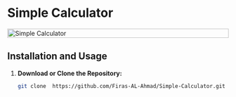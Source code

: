 # Simple Calculator

<div style="display: flex; justify-content: center; gap: 10px;">
  <img src="https://github.com/user-attachments/assets/597a7f94-6602-4c81-8ca3-d5a6e0177f1d" alt="Simple Calculator" style="width: 100%;"/>
</div>

## Installation and Usage

1. **Download or Clone the Repository:**
   
   ```bash
   git clone  https://github.com/Firas-AL-Ahmad/Simple-Calculator.git
   ```

